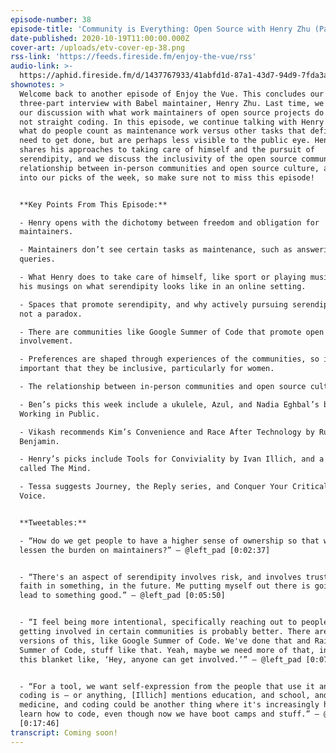 ```yaml
---
episode-number: 38
episode-title: 'Community is Everything: Open Source with Henry Zhu (Part 3)'
date-published: 2020-10-19T11:00:00.000Z
cover-art: /uploads/etv-cover-ep-38.png
rss-link: 'https://feeds.fireside.fm/enjoy-the-vue/rss'
audio-link: >-
  https://aphid.fireside.fm/d/1437767933/41abfd1d-87a1-43d7-94d9-7fda3a5120e1/7f2bf677-9c14-494c-9830-42fc5220687d.mp3
shownotes: >
  Welcome back to another episode of Enjoy the Vue. This concludes our
  three-part interview with Babel maintainer, Henry Zhu. Last time, we closed
  our discussion with what work maintainers of open source projects do that is
  not straight coding. In this episode, we continue talking with Henry about
  what do people count as maintenance work versus other tasks that definitely
  need to get done, but are perhaps less visible to the public eye. Henry also
  shares his approaches to taking care of himself and the pursuit of
  serendipity, and we discuss the inclusivity of the open source community, the
  relationship between in-person communities and open source culture, and we get
  into our picks of the week, so make sure not to miss this episode!


  **Key Points From This Episode:**

  - Henry opens with the dichotomy between freedom and obligation for
  maintainers.

  - Maintainers don’t see certain tasks as maintenance, such as answering user
  queries.

  - What Henry does to take care of himself, like sport or playing music, and
  his musings on what serendipity looks like in an online setting.

  - Spaces that promote serendipity, and why actively pursuing serendipity is
  not a paradox.

  - There are communities like Google Summer of Code that promote open source
  involvement.

  - Preferences are shaped through experiences of the communities, so it is
  important that they be inclusive, particularly for women.

  - The relationship between in-person communities and open source culture.

  - Ben’s picks this week include a ukulele, Azul, and Nadia Eghbal’s book,
  Working in Public.

  - Vikash recommends Kim’s Convenience and Race After Technology by Ruha
  Benjamin.

  - Henry’s picks include Tools for Conviviality by Ivan Illich, and a card game
  called The Mind.

  - Tessa suggests Journey, the Reply series, and Conquer Your Critical Inner
  Voice.


  **Tweetables:**

  - “How do we get people to have a higher sense of ownership so that we can
  lessen the burden on maintainers?” — @left_pad [0:02:37]


  - “There's an aspect of serendipity involves risk, and involves trust and
  faith in something, in the future. Me putting myself out there is going to
  lead to something good.” — @left_pad [0:05:50]


  - “I feel being more intentional, specifically reaching out to people, or
  getting involved in certain communities is probably better. There are formal
  versions of this, like Google Summer of Code. We've done that and Rails Girls,
  Summer of Code, stuff like that. Yeah, maybe we need more of that, instead of
  this blanket like, ‘Hey, anyone can get involved.’” — @left_pad [0:07:48]


  - “For a tool, we want self-expression from the people that use it and I think
  coding is – or anything, [Illich] mentions education, and school, and
  medicine, and coding could be another thing where it's increasingly harder to
  learn how to code, even though now we have boot camps and stuff.” — @left_pad
  [0:17:46]
transcript: Coming soon!
---
```

